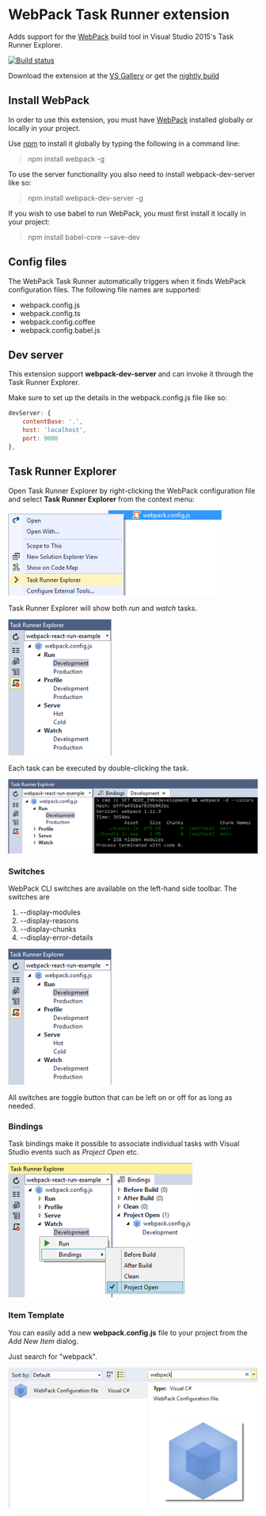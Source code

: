 # WebPack Task Runner extension
Adds support for the [WebPack](https://webpack.github.io/)
build tool in Visual Studio 2015's Task Runner Explorer.

[![Build status](https://ci.appveyor.com/api/projects/status/elr3xt8s6tuoth66?svg=true)](https://ci.appveyor.com/project/madskristensen/webpacktaskrunner)

Download the extension at the
[VS Gallery](https://visualstudiogallery.msdn.microsoft.com/5497fd10-b1ba-474c-8991-1438ae47012a)
or get the
[nightly build](http://vsixgallery.com/extension/471a020e-77f5-4c77-8ff0-59e08b6c5ba3/)

## Install WebPack
In order to use this extension, you must have
[WebPack](https://webpack.github.io/) installed globally or locally
in your project.

Use [npm](http://npmjs.org/) to install it globally by
typing the following in a command line:

>npm install webpack -g

To use the server functionality you also need to install
webpack-dev-server like so:

>npm install webpack-dev-server -g

If you wish to use babel to run WebPack, you must first
install it locally in your project:

>npm install babel-core --save-dev

## Config files
The WebPack Task Runner automatically triggers when it finds
WebPack configuration files. The following file names
are supported:

- webpack.config.js
- webpack.config.ts
- webpack.config.coffee
- webpack.config.babel.js

## Dev server
This extension support **webpack-dev-server** and can
invoke it through the Task Runner Explorer.

Make sure to set up the details in the webpack.config.js
file like so:

```js
devServer: {
    contentBase: '.',
    host: 'localhost',
    port: 9000
},
```

## Task Runner Explorer
Open Task Runner Explorer by right-clicking the WebPack
configuration file and select **Task Runner Explorer** from
the context menu:

![Open Task Runner Explorer](art/open-trx.png)

Task Runner Explorer will show both _run_ and _watch_
tasks.

![Task List](art/task-list.png)

Each task can be executed by double-clicking the task.

![Console output](art/console.png)

### Switches
WebPack CLI switches are available on the left-hand
side toolbar. The switches are

1. --display-modules
2. --display-reasons
3. --display-chunks
4. --display-error-details

![Switches](art/task-list.png)

All switches are toggle button that can be left
on or off for as long as needed.

### Bindings
Task bindings make it possible to associate individual tasks
with Visual Studio events such as _Project Open_ etc.

![Bindings](art/bindings.png)

### Item Template
You can easily add a new **webpack.config.js** file to
your project from the _Add New Item_ dialog.

Just search for "webpack".

![Item template](art/item-template.png)